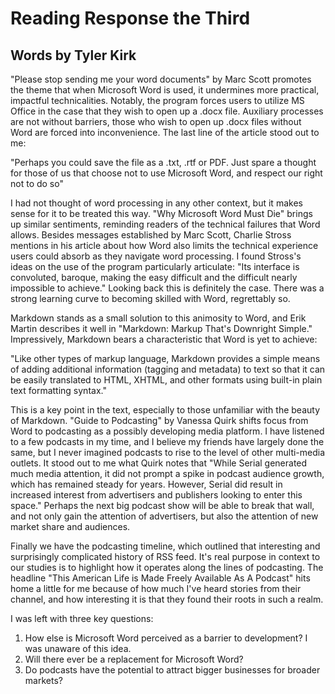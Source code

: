 # Reading Response the Third
## Words by Tyler Kirk

"Please stop sending me your word documents" by Marc Scott promotes the theme that when Microsoft Word is used, it undermines more practical, impactful technicalities. Notably, the program forces users to utilize MS Office in the case that they wish to open up a .docx file. Auxiliary processes are not without barriers, those who wish to open up .docx files without Word are forced into inconvenience. The last line of the article stood out to me:

"Perhaps you could save the file as a .txt, .rtf or PDF. Just spare a thought for those of us that choose not to use Microsoft Word, and respect our right not to do so"

I had not thought of word processing in any other context, but it makes sense for it to be treated this way. "Why Microsoft Word Must Die" brings up similar sentiments, reminding readers of the technical failures that Word allows. Besides messages established by Marc Scott, Charlie Stross mentions in his article about how Word also limits the technical experience users could absorb as they navigate word processing. I found Stross's ideas on the use of the program particularly articulate: "Its interface is convoluted, baroque, making the easy difficult and the difficult nearly impossible to achieve." Looking back this is definitely the case. There was a strong learning curve to becoming skilled with Word, regrettably so.

Markdown stands as a small solution to this animosity to Word, and Erik Martin describes it well in "Markdown: Markup That's Downright Simple." Impressively, Markdown bears a characteristic that Word is yet to achieve:

"Like other types of markup language, Markdown provides a simple means of adding additional information (tagging and metadata) to text so that it can be easily translated to HTML, XHTML, and other formats using built-in plain text formatting syntax."

This is a key point in the text, especially to those unfamiliar with the beauty of Markdown. "Guide to Podcasting" by Vanessa Quirk shifts focus from Word to podcasting as a possibly developing media platform. I have listened to a few podcasts in my time, and I believe my friends have largely done the same, but I never imagined podcasts to rise to the level of other multi-media outlets. It stood out to me what Quirk notes that "While Serial generated much media attention, it did not prompt a spike in podcast audience growth, which has remained steady for years. However, Serial did result in increased interest from advertisers and publishers looking to enter this space." Perhaps the next big podcast show will be able to break that wall, and not only gain the attention of advertisers, but also the attention of new market share and audiences.

Finally we have the podcasting timeline, which outlined that interesting and surprisingly complicated history of RSS feed. It's real purpose in context to our studies is to highlight how it operates along the lines of podcasting. The headline "This American Life is Made Freely Available As A Podcast" hits home a little for me because of how much I've heard stories from their channel, and how interesting it is that they found their roots in such a realm.

I was left with three key questions:

1.  How else is Microsoft Word perceived as a barrier to development? I was unaware of this idea.
2. Will there ever be a replacement for Microsoft Word?
3. Do podcasts have the potential to attract bigger businesses for broader markets?
